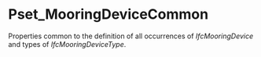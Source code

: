 # Pset_MooringDeviceCommon

Properties common to the definition of all occurrences of _IfcMooringDevice_ and types of _IfcMooringDeviceType_.
